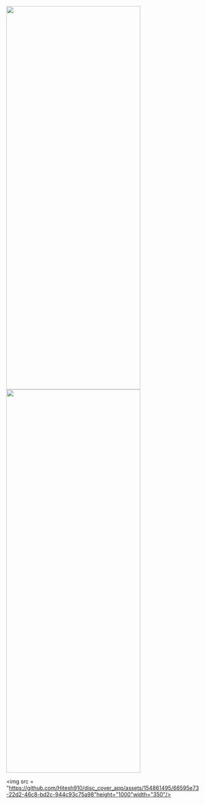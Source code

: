 <p>
  <img src = "https://github.com/Hitesh910/Quickstarter/assets/154861495/bf65bab0-7455-443c-af2f-8c90768ea3b4"height="1000"width="350"/>
  <img src = "https://github.com/Hitesh910/Quickstarter/assets/154861495/d4c96016-5b50-4a16-9d9b-7d2d09d60470"height="1000"width="350"/>
</p>
<p>

  <img src = "https://github.com/Hitesh910/disc_cover_app/assets/154861495/66595e73-22d2-46c8-bd2c-944c93c75a98"height="1000"width="350"/>


</p>
